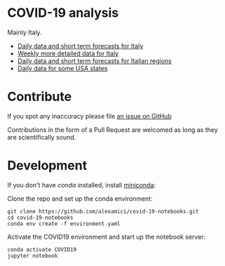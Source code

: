 # COVID-19 analysis

Mainly Italy.

 * [Daily data and short term forecasts for Italy](https://github.com/alexamici/covid-19-notebooks/blob/master/notebooks/italy-situation-report.ipynb)
 * [Weekly more detailed data for Italy](https://github.com/alexamici/covid-19-notebooks/blob/master/notebooks/italy-istat.ipynb)
 * [Daily data and short term forecasts for Italian regions](https://github.com/alexamici/covid-19-notebooks/blob/master/notebooks/italy-regions-situation-report.ipynb)
 * [Daily data for some USA states](https://github.com/alexamici/covid-19-notebooks/blob/master/notebooks/usa-states-situation-report.ipynb)

# Contribute

If you spot any inaccuracy please file [an issue on GitHub](https://github.com/alexamici/covid-19-notebooks/issues)

Contributions in the form of a Pull Request are welcomed as long as they are scientifically sound.

# Development

If you don't have *conda* installed, install [miniconda](https://docs.conda.io/projects/conda/en/latest/user-guide/install/): 

Clone the repo and set up the conda environment:

```
git clone https://github.com/alexamici/covid-19-notebooks.git
cd covid-19-notebooks
conda env create -f environment.yaml
```

Activate the COVID19 environment and start up the notebook server:

```
conda activate COVID19
jupyter notebook
```